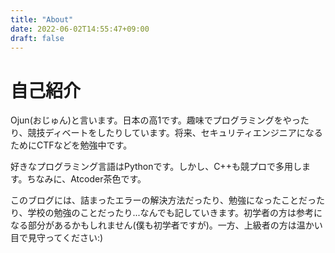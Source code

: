 ```yaml
---
title: "About"
date: 2022-06-02T14:55:47+09:00
draft: false
---
```


# 自己紹介
Ojun(おじゅん)と言います。日本の高1です。趣味でプログラミングをやったり、競技ディベートをしたりしています。将来、セキュリティエンジニアになるためにCTFなどを勉強中です。

好きなプログラミング言語はPythonです。しかし、C++も競プロで多用します。ちなみに、Atcoder茶色です。

このブログには、詰まったエラーの解決方法だったり、勉強になったことだったり、学校の勉強のことだったり...なんでも記していきます。初学者の方は参考になる部分があるかもしれません(僕も初学者ですが)。一方、上級者の方は温かい目で見守ってください:)

